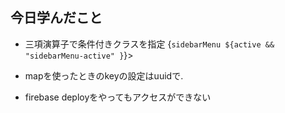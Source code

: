 ## 今日学んだこと

 * 三項演算子で条件付きクラスを指定
 {`sidebarMenu ${active && "sidebarMenu-active" }`}>

 * mapを使ったときのkeyの設定はuuidで.
 * firebase deployをやってもアクセスができない

